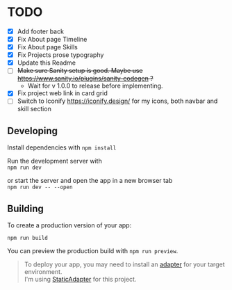 # TODO

-   [x] Add footer back
-   [x] Fix About page Timeline
-   [x] Fix About page Skills
-   [x] Fix Projects prose typography
-   [x] Update this Readme
-   [ ] ~~Make sure Sanity setup is good. Maybe use https://www.sanity.io/plugins/sanity-codegen ?~~
    -   Wait for v 1.0.0 to release before implementing.
-   [x] Fix project web link in card grid
-   [ ] Switch to Iconify https://iconify.design/ for my icons, both navbar and skill section

## Developing

Install dependencies with `npm install`

Run the development server with  
`npm run dev`

or start the server and open the app in a new browser tab  
`npm run dev -- --open`

## Building

To create a production version of your app:

`npm run build`

You can preview the production build with `npm run preview`.

> To deploy your app, you may need to install an [adapter](https://kit.svelte.dev/docs/adapters) for your target environment.  
> I'm using [StaticAdapter](https://kit.svelte.dev/docs/adapter-static) for this project.
